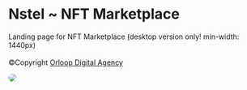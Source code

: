 # Nstel ~ NFT Marketplace
Landing page for NFT Marketplace (desktop version only! min-width: 1440px) <br><br>
&copy;Copyright <a href="https://github.com/OrloopDA">Orloop Digital Agency</a>

<a href="https://mhdilham-u.github.io/nstel-nft-marketplace/" target="_blank">
<img style="border-radius:15px;" src="https://user-images.githubusercontent.com/80796431/201251250-bea940f3-9943-4790-9234-63287c7e2bdf.jpg" />
</a>

